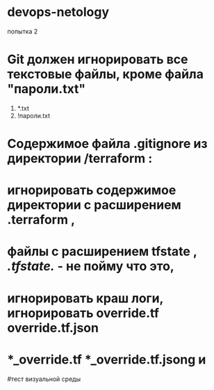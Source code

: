 # devops-netology
попытка 2

# Git должен игнорировать все текстовые файлы, кроме файла "пароли.txt" 
 
 1. *.txt
 2. !пароли.txt
 
 # Содержимое файла .gitignore из директории /terraform : 
 # игнорировать содержимое директории с расширением .terraform , 
 # файлы c расширением tfstate , *.tfstate.* - не пойму что это, 
 # игнорировать краш логи, игнорировать override.tf override.tf.json 
 # *_override.tf *_override.tf.jsong и 
 
 #тест визуальной среды